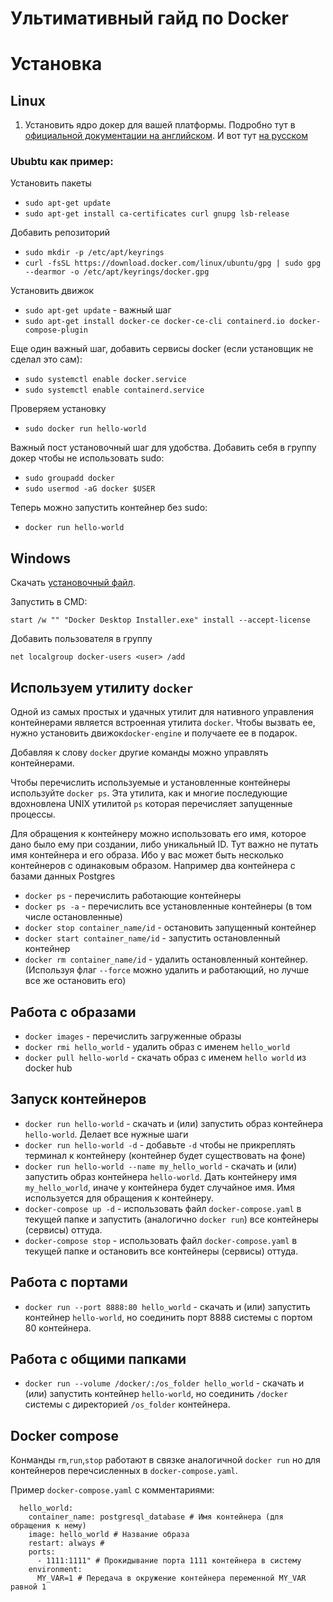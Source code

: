 # Ультимативный гайд по Docker



# Установка

## Linux

1. Установить ядро докер для вашей платформы. Подробно тут в [официальной документации на английском](https://docs.docker.com/engine/install/ubuntu/). И вот тут [на русском](https://www.digitalocean.com/community/tutorials/how-to-install-and-use-docker-on-ubuntu-20-04-ru)

### Ububtu как пример:

Установить пакеты

* `sudo apt-get update`
* `sudo apt-get install ca-certificates curl gnupg lsb-release`

Добавить репозиторий

* `sudo mkdir -p /etc/apt/keyrings`
* `curl -fsSL https://download.docker.com/linux/ubuntu/gpg | sudo gpg --dearmor -o /etc/apt/keyrings/docker.gpg`

Установить движок

* `sudo apt-get update` - важный шаг
* `sudo apt-get install docker-ce docker-ce-cli containerd.io docker-compose-plugin`


Еще один важный шаг, добавить сервисы docker (если установщик не сделал это сам):

* `sudo systemctl enable docker.service`
* `sudo systemctl enable containerd.service`

Проверяем установку

* `sudo docker run hello-world`

Важный пост установочный шаг для удобства. Добавить себя в группу докер чтобы не использовать sudo:

* `sudo groupadd docker`
* `sudo usermod -aG docker $USER`

Теперь можно запустить контейнер без sudo:

* `docker run hello-world`

## Windows

Скачать [установочный файл](https://desktop.docker.com/win/main/amd64/Docker%20Desktop%20Installer.exe).

Запустить в CMD:

`start /w "" "Docker Desktop Installer.exe" install --accept-license`

Добавить пользователя в группу

`net localgroup docker-users <user> /add`

## Используем утилиту `docker`

Одной из самых простых и удачных утилит для нативного управления контейнерами является встроенная утилита `docker`.
Чтобы вызвать ее, нужно установить движок`docker-engine` и получаете ее в подарок. 

Добавляя к слову `docker` другие команды можно управлять контейнерами.

Чтобы перечислить используемые и установленные контейнеры используйте `docker ps`. Эта утилита, как и многие последующие вдохновлена UNIX утилитой `ps` которая перечисляет запущенные процессы.

Для обращения к контейнеру можно использовать его имя, которое дано было ему при создании, либо уникальный ID. Тут важно не путать имя контейнера и его образа. Ибо у вас может быть несколько контейнеров с одинаковым образом. Например два контейнера с базами данных Postgres

* `docker ps` - перечислить работающие контейнеры
* `docker ps -a` - перечислить все установленные контейнеры (в том числе остановленные)
* `docker stop container_name/id` - остановить запущенный контейнер
* `docker start container_name/id` - запустить остановленный контейнер
* `docker rm container_name/id` - удалить остановленный контейнер. (Используя флаг `--force` можно удалить и работающий, но лучше все же остановить его)


## Работа с образами

* `docker images` - перечислить загруженные образы
* `docker rmi hello_world` - удалить образ с именем `hello_world`
* `docker pull hello-world` - скачать образ с именем `hello world` из docker hub

## Запуск контейнеров

* `docker run hello-world` - скачать и (или) запустить образ контейнера `hello-world`. Делает все нужные шаги
* `docker run hello-world -d` - добавьте `-d` чтобы не прикреплять терминал к контейнеру (контейнер будет существовать на фоне)
* `docker run hello-world --name my_hello_world` - скачать и (или) запустить образ контейнера `hello-world`. Дать контейнеру имя `my_hello_world`, иначе у контейнера будет случайное имя. Имя используется для обращения к контейнеру.
* `docker-compose up -d` - использовать файл `docker-compose.yaml` в текущей папке и запустить (аналогично `docker run`) все контейнеры (сервисы) оттуда.
* `docker-compose stop` - использовать файл `docker-compose.yaml` в текущей папке и остановить все контейнеры (сервисы) оттуда.

## Работа с портами

* `docker run --port 8888:80 hello_world` - скачать и (или) запустить контейнер `hello-world`, но соединить порт 8888 системы с портом 80 контейнера.

## Работа с общими папками

* `docker run --volume /docker/:/os_folder hello_world` - скачать и (или) запустить контейнер `hello-world`, но соединить `/docker` системы с директорией `/os_folder` контейнера.

## Docker compose

Конманды `rm`,`run`,`stop` работают в связке аналогичной `docker run` но для контейнеров перечсисленных в `docker-compose.yaml`.

Пример `docker-compose.yaml` с комментариями:

```
  hello_world:
    container_name: postgresql_database # Имя контейнера (для обращения к нему)
    image: hello_world # Название образа
    restart: always #
    ports:
      - 1111:1111" # Прокидывание порта 1111 контейнера в систему
    environment:
      MY_VAR=1 # Передача в окружение контейнера переменной MY_VAR равной 1

```